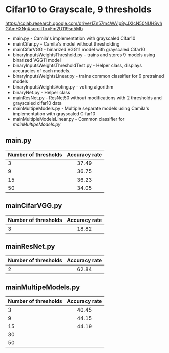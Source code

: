 Cifar10 to Grayscale, 9 thresholds
===================

https://colab.research.google.com/drive/1Zn57m4WA1p8yJXIcN50NUHSvhGAmHXNg#scrollTo=Fm2U119sn5Mb

- main.py - Camila's implementation with grayscaled Cifar10
- mainCifar.py - Camila's model without thresholding
- mainCifarVGG - binarized VGG11 model with grayscaled Cifar10
- binaryInputsWeightsThreshold.py - trains and stores 9 models 
using binarized VGG11 model
- binaryInputsWeightsThresholdTest.py - Helper class, displays
accuracies of each models.
- binaryInputsWeightsLinear.py - trains common classifier for 
9 pretrained models
- binaryInputsWeightsVoting.py - voting algorithm
- binaryNet.py - Helper class
- mainResNet.py - ResNet50 without modifications with 2 thresholds and 
grayscaled cifar10 data
- mainMultipeModels.py - Multiple separate models using Camila's implementation with 
grayscaled Cifar10
- mainMultipleModelsLinear.py - Common classifier for *mainMultipeModels.py*

main.py
-------------
| Number of thresholds | Accuracy rate |
| ------------- |:-------------:|
| 3     | 37.49 |
| 9     | 36.75      |
| 15 | 36.23 |
| 50 | 34.05 |

mainCifarVGG.py
--------------
| Number of thresholds | Accuracy rate |
| ------------- |:-------------:|
|   3  | 18.82  |

mainResNet.py
-------------
| Number of thresholds | Accuracy rate |
| ------------- |:-------------:|
| 2     | 62.84 |

mainMultipeModels.py
--------
| Number of thresholds | Accuracy rate |
| ------------- |:-------------:|
| 3     | 40.45 |
| 9     | 44.15 |
| 15     | 44.19 |
| 30     |  |
| 50     |  |
